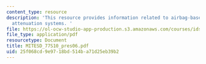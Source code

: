 ```yaml
---
content_type: resource
description: 'This resource provides information related to airbag-based crew impact
  attenuation systems. '
file: https://ol-ocw-studio-app-production.s3.amazonaws.com/courses/ids-338j-multidisciplinary-system-design-optimization-spring-2010/25f068cd9e9718bd514ba71d25eb39b2_MITESD_77S10_pres06.pdf
file_type: application/pdf
resourcetype: Document
title: MITESD_77S10_pres06.pdf
uid: 25f068cd-9e97-18bd-514b-a71d25eb39b2
---
```

